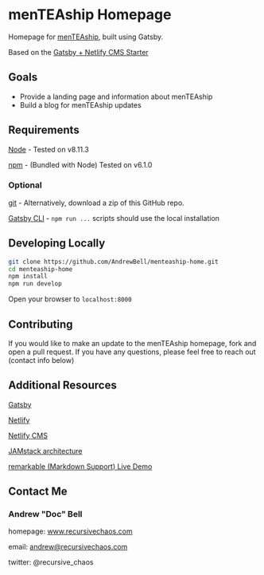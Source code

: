 # menTEAship Homepage

Homepage for [menTEAship](http://www.menteaship.com), built using Gatsby.

Based on the [Gatsby + Netlify CMS Starter](https://github.com/AustinGreen/gatsby-starter-netlify-cms)

## Goals

* Provide a landing page and information about menTEAship
* Build a blog for menTEAship updates

## Requirements

[Node](https://nodejs.org/en/download/) - Tested on v8.11.3

[npm](https://www.npmjs.com/package/npm) - (Bundled with Node) Tested on v6.1.0

### Optional 

[git](https://git-scm.com/downloads) - Alternatively, download a zip of this GitHub repo.

[Gatsby CLI](https://www.gatsbyjs.org/docs/) - `npm run ...` scripts should use the local installation

## Developing Locally

```bash
git clone https://github.com/AndrewBell/menteaship-home.git
cd menteaship-home
npm install
npm run develop
```

Open your browser to `localhost:8000`

## Contributing

If you would like to make an update to the menTEAship homepage, fork and open a pull request. If you have any questions, please feel free to reach out (contact info below)

## Additional Resources

[Gatsby](https://www.gatsbyjs.org/)

[Netlify](https://www.netlify.com)

[Netlify CMS](https://www.netlifycms.org)

[JAMstack architecture](https://jamstack.org)

[remarkable (Markdown Support) Live Demo](https://jonschlinkert.github.io/remarkable/demo/)

## Contact Me

### Andrew "Doc" Bell ###

homepage: www.recursivechaos.com

email: andrew@recursivechaos.com

twitter: @recursive_chaos